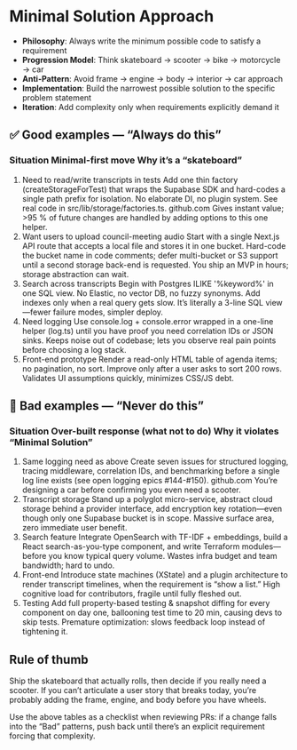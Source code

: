 # Minimal Solution Approach
- **Philosophy**: Always write the minimum possible code to satisfy a requirement
- **Progression Model**: Think skateboard → scooter → bike → motorcycle → car
- **Anti-Pattern**: Avoid frame → engine → body → interior → car approach
- **Implementation**: Build the narrowest possible solution to the specific problem statement
- **Iteration**: Add complexity only when requirements explicitly demand it

## ✅ Good examples — “Always do this”
###	Situation	Minimal-first move	Why it’s a “skateboard”
1. Need to read/write transcripts in tests	Add one thin factory (createStorageForTest) that wraps the Supabase SDK and hard-codes a single path prefix for isolation. No elaborate DI, no plugin system. See real code in src/lib/storage/factories.ts. 
github.com
Gives instant value; >95 % of future changes are handled by adding options to this one helper.
2. Want users to upload council-meeting audio	Start with a single Next.js API route that accepts a local file and stores it in one bucket. Hard-code the bucket name in code comments; defer multi-bucket or S3 support until a second storage back-end is requested.	You ship an MVP in hours; storage abstraction can wait.
3. Search across transcripts	Begin with Postgres ILIKE '%keyword%' in one SQL view. No Elastic, no vector DB, no fuzzy synonyms. Add indexes only when a real query gets slow.	It’s literally a 3-line SQL view—fewer failure modes, simpler deploy.
4. Need logging	Use console.log + console.error wrapped in a one-line helper (log.ts) until you have proof you need correlation IDs or JSON sinks.	Keeps noise out of codebase; lets you observe real pain points before choosing a log stack.
5. Front-end prototype	Render a read-only HTML table of agenda items; no pagination, no sort. Improve only after a user asks to sort 200 rows.	Validates UI assumptions quickly, minimizes CSS/JS debt.

## 🚫 Bad examples — “Never do this”
###	Situation	Over-built response (what not to do)	Why it violates “Minimal Solution”
1. Same logging need as above	Create seven issues for structured logging, tracing middleware, correlation IDs, and benchmarking before a single log line exists (see open logging epics #144-#150). 
github.com
You’re designing a car before confirming you even need a scooter.
2. Transcript storage	Stand up a polyglot micro-service, abstract cloud storage behind a provider interface, add encryption key rotation—even though only one Supabase bucket is in scope.	Massive surface area, zero immediate user benefit.
3. Search feature	Integrate OpenSearch with TF-IDF + embeddings, build a React search-as-you-type component, and write Terraform modules—before you know typical query volume.	Wastes infra budget and team bandwidth; hard to undo.
4. Front-end	Introduce state machines (XState) and a plugin architecture to render transcript timelines, when the requirement is “show a list.”	High cognitive load for contributors, fragile until fully fleshed out.
5. Testing	Add full property-based testing & snapshot diffing for every component on day one, ballooning test time to 20 min, causing devs to skip tests.	Premature optimization: slows feedback loop instead of tightening it.

## Rule of thumb

Ship the skateboard that actually rolls, then decide if you really need a scooter.
If you can’t articulate a user story that breaks today, you’re probably adding the frame, engine, and body before you have wheels.

Use the above tables as a checklist when reviewing PRs: if a change falls into the “Bad” patterns, push back until there’s an explicit requirement forcing that complexity.
